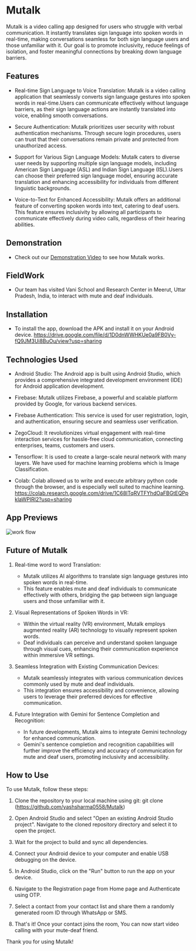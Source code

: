 # Mutalk
Mutalk is a video calling app designed for users who struggle with verbal communication. It instantly translates sign language into spoken words in real-time, making conversations seamless for both sign language users and those unfamiliar with it. Our goal is to promote inclusivity, reduce feelings of isolation, and foster meaningful connections by breaking down language barriers.

## Features
- Real-time Sign Language to Voice Translation: Mutalk is a video calling application that seamlessly converts sign language gestures into spoken words in real-time.Users can communicate effectively without language barriers, as their sign language actions are instantly translated into voice, enabling smooth conversations.

- Secure Authentication: Mutalk prioritizes user security with robust authentication mechanisms.
Through secure login procedures, users can trust that their conversations remain private and protected from unauthorized access.

- Support for Various Sign Language Models: Mutalk caters to diverse user needs by supporting multiple sign language models, including American Sign Language (ASL) and Indian Sign Language (ISL).Users can choose their preferred sign language model, ensuring accurate translation and enhancing accessibility for individuals from different linguistic backgrounds.

- Voice-to-Text for Enhanced Accessibility: Mutalk offers an additional feature of converting spoken words into text, catering to deaf users. This feature ensures inclusivity by allowing all participants to communicate effectively during video calls, regardless of their hearing abilities.

## Demonstration
- Check out our [Demonstration Video](https://youtu.be/LQ0HIfuqn-8) to see how Mutalk works.

## FieldWork
- Our team has visited Vani School and Research Center in Meerut, Uttar Pradesh, India, to interact with mute and deaf individuals.
   

## Installation
- To install the app, download the APK and install it on your Android device.
  https://drive.google.com/file/d/1D0dnWWHKUe0a9FB0Vy-fQ9JM3Ui8BuOu/view?usp=sharing

## Technologies Used

- Android Studio: The Android app is built using Android Studio, which provides a comprehensive integrated development environment (IDE) for Android application development.

- Firebase: Mutalk utilizes Firebase, a powerful and scalable platform provided by Google, for various backend services.

- Firebase Authentication: This service is used for user registration, login, and authentication, ensuring secure and seamless user verification.

- ZegoCloud: It revolutionizes virtual engagement with real-time interaction services for hassle-free cloud communication, connecting enterprises, teams, customers and users.

- Tensorflow: It is used to create a large-scale neural network with many layers. We have used for machine learning problems which is Image Classification.

- Colab: Colab allowed us to write and execute arbitrary python code through the browser, and is especially well suited to machine learning.
  https://colab.research.google.com/drive/1C68ITqRVTFYhdOaFBGtEQPpklaWPIRl2?usp=sharing

## App Previews
![work flow](https://github.com/yashsharma0558/Mutalk/assets/114309236/466d930a-55c7-4b38-9ba0-0e359342b627)

## Future of Mutalk

1. Real-time word to word Translation:
   - Mutalk utilizes AI algorithms to translate sign language gestures into spoken words in real-time.
   - This feature enables mute and deaf individuals to communicate effectively with others, bridging the gap between sign language users and those unfamiliar with it.

2. Visual Representations of Spoken Words in VR:
   - Within the virtual reality (VR) environment, Mutalk employs augmented reality (AR) technology to visually represent spoken words.
   - Deaf individuals can perceive and understand spoken language through visual cues, enhancing their communication experience within immersive VR settings.

3. Seamless Integration with Existing Communication Devices:
   - Mutalk seamlessly integrates with various communication devices commonly used by mute and deaf individuals.
   - This integration ensures accessibility and convenience, allowing users to leverage their preferred devices for effective communication.

4. Future Integration with Gemini for Sentence Completion and Recognition:
   - In future developments, Mutalk aims to integrate Gemini technology for enhanced communication.
   - Gemini's sentence completion and recognition capabilities will further improve the efficiency and accuracy of communication for mute and deaf users, promoting inclusivity and 
accessibility.
     
## How to Use
To use Mutalk, follow these steps:

1) Clone the repository to your local machine using git:
git clone (https://github.com/yashsharma0558/Mutalk)

2) Open Android Studio and select "Open an existing Android Studio project". Navigate to the cloned repository directory and select it to open the project.

3) Wait for the project to build and sync all dependencies.

4) Connect your Android device to your computer and enable USB debugging on the device.

5) In Android Studio, click on the "Run" button to run the app on your device.

6) Navigate to the Registration page from Home page and Authenticate using OTP.

7) Select a contact from your contact list and share them a randomly generated room ID through WhatsApp or SMS.

8) That's it! Once your contact joins the room, You can now start video calling with your mute-deaf friend. 

Thank you for using Mutalk!
